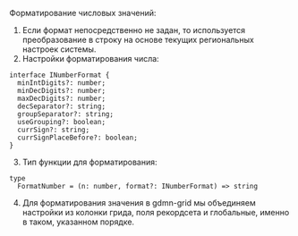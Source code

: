 Форматирование числовых значений:

1. Если формат непосредственно не задан, то используется преобразование в строку на основе текущих региональных настроек системы.
2. Настройки форматирования числа:

```
interface INumberFormat {
  minIntDigits?: number;
  minDecDigits?: number;
  maxDecDigits?: number;
  decSeparator?: string;
  groupSeparator?: string;
  useGrouping?: boolean;
  currSign?: string;
  currSignPlaceBefore?: boolean;
}
```

3. Тип функции для форматирования:

```
type
  FormatNumber = (n: number, format?: INumberFormat) => string
```

4. Для форматирования значения в gdmn-grid мы объединяем настройки из колонки грида, поля рекордсета и глобальные, именно в таком, указанном порядке.